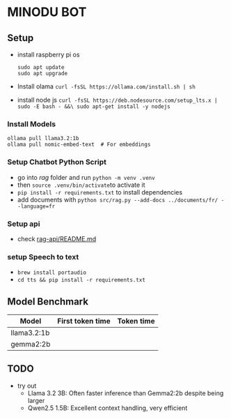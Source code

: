 # MINODU BOT

## Setup

* install raspberry pi os

  ```
  sudo apt update
  sudo apt upgrade
  ```

* Install olama `curl -fsSL https://ollama.com/install.sh | sh`
* install node js `curl -fsSL https://deb.nodesource.com/setup_lts.x | sudo -E bash - &&\ sudo apt-get install -y nodejs`

### Install Models

```
ollama pull llama3.2:1b
ollama pull nomic-embed-text  # For embeddings
```

### Setup Chatbot Python Script

* go into *rag* folder and run `python -m venv .venv`
* then `source .venv/bin/activate`to activate it
* `pip install -r requirements.txt`  to install dependencies
* add documents with `python src/rag.py --add-docs ../documents/fr/ --language=fr`

### Setup api

* check [rag-api/README.md](rag-api/README.md)

### setup Speech to text

* `brew install portaudio`
* `cd tts && pip install -r requirements.txt`

## Model Benchmark

| Model         | First token time    | Token time | 
| ----          | ----                | ----       | 
| llama3.2:1b   |                     |            |
| gemma2:2b     |                     |            |

## TODO

* try out 
  * Llama 3.2 3B: Often faster inference than Gemma2:2b despite being larger
  * Qwen2.5 1.5B: Excellent context handling, very efficient




